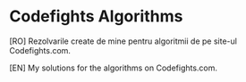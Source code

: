 # Codefights Algorithms

[RO] Rezolvarile create de mine pentru algoritmii de pe site-ul Codefights.com.

[EN] My solutions for the algorithms on Codefights.com.
